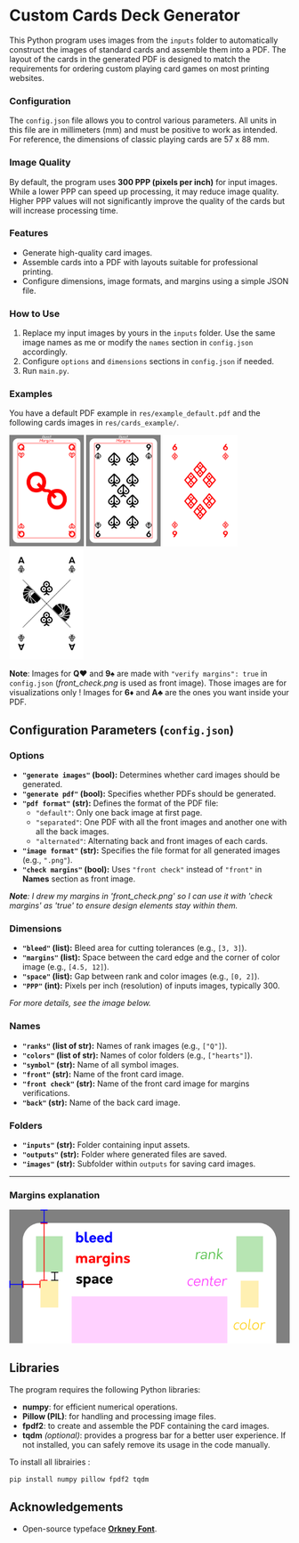 # Custom Cards Deck Generator


This Python program uses images from the `inputs` folder to automatically construct the images of standard cards and assemble them into a PDF. The layout of the cards in the generated PDF is designed to match the requirements for ordering custom playing card games on most printing websites.

### Configuration

The `config.json` file allows you to control various parameters. All units in this file are in millimeters (mm) and must be positive to work as intended. For reference, the dimensions of classic playing cards are 57 x 88 mm.

### Image Quality

By default, the program uses **300 PPP (pixels per inch)** for input images. While a lower PPP can speed up processing, it may reduce image quality. Higher PPP values will not significantly improve the quality of the cards but will increase processing time.

### Features

- Generate high-quality card images.
- Assemble cards into a PDF with layouts suitable for professional printing.
- Configure dimensions, image formats, and margins using a simple JSON file.

### How to Use

1. Replace my input images by yours in the `inputs` folder. Use the same image names as me or modify the `names` section in `config.json` accordingly.
2. Configure `options` and `dimensions` sections in `config.json` if needed.
3. Run `main.py`.

### Examples
You have a default PDF example in `res/example_default.pdf` and the following cards images in `res/cards_example/`.

<img src="res/cards_example/hearts_Q.png" alt="Image 1" height="200"/> <img src="res/cards_example/spades_9.png" alt="Image 1" height="200"/> <img src="res/cards_example/diamonds_6.png" alt="Image 1" height="200"/> <img src="res/cards_example/clubs_A.png" alt="Image 1" height="200"/>

**Note**: Images for **Q**:hearts: and **9**:spades: are made with `"verify margins": true` in `config.json` (*front_check.png* is used as front image). Those images are for visualizations only ! 
Images for **6**:diamonds: and **A**:clubs: are the ones you want inside your PDF.


## Configuration Parameters (`config.json`)

### Options

- **`"generate images"` (bool):** Determines whether card images should be generated.
- **`"generate pdf"` (bool):** Specifies whether PDFs should be generated.
- **`"pdf format"` (str):** Defines the format of the PDF file:
  - `"default"`: Only one back image at first page.
  - `"separated"`: One PDF with all the front images and another one with all the back images.
  - `"alternated"`: Alternating back and front images of each cards.
- **`"image format"` (str):** Specifies the file format for all generated images (e.g., `".png"`).
- **`"check margins"` (bool):** Uses `"front check"` instead of `"front"` in **Names** section as front image.

***Note**: I drew my margins in 'front_check.png' so I can use it with 'check margins' as 'true' to ensure design elements stay within them.*

### Dimensions

- **`"bleed"` (list):** Bleed area for cutting tolerances (e.g., `[3, 3]`).
- **`"margins"` (list):** Space between the card edge and the corner of color image (e.g., `[4.5, 12]`).
- **`"space"` (list):** Gap between rank and color images (e.g., `[0, 2]`).
- **`"PPP"` (int):** Pixels per inch (resolution) of inputs images, typically 300.

*For more details, see the image below.*

### Names

- **`"ranks"` (list of str):** Names of rank images (e.g., `["Q"]`).
- **`"colors"` (list of str):** Names of color folders (e.g., `["hearts"]`).
- **`"symbol"` (str):** Name of all symbol images.
- **`"front"` (str):** Name of the front card image.
- **`"front check"` (str):** Name of the front card image for margins verifications.
- **`"back"` (str):** Name of the back card image.

### Folders

- **`"inputs"` (str):** Folder containing input assets.
- **`"outputs"` (str):** Folder where generated files are saved.
- **`"images"` (str):** Subfolder within `outputs` for saving card images.

---

### Margins explanation

![Schéma](res/schema.png)


## Libraries

The program requires the following Python libraries:

- **numpy**: for efficient numerical operations.
- **Pillow (PIL)**: for handling and processing image files.
- **fpdf2**: to create and assemble the PDF containing the card images.
- **tqdm** *(optional)*: provides a progress bar for a better user experience. If not installed, you can safely remove its usage in the code manually.

To install all librairies :
``` bash
pip install numpy pillow fpdf2 tqdm
```

## Acknowledgements

- Open-source typeface **[Orkney Font](https://www.behance.net/gallery/34855701/Orkney-Open-Source-Typeface)**.
